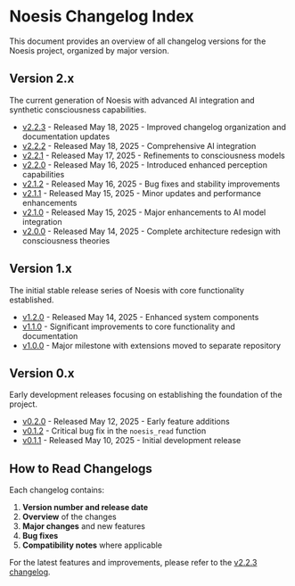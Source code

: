 # Noesis Changelog Index

This document provides an overview of all changelog versions for the Noesis project, organized by major version.

## Version 2.x

The current generation of Noesis with advanced AI integration and synthetic consciousness capabilities.

- [v2.2.3](v2/CHANGELOG_v2.2.3.md) - Released May 18, 2025 - Improved changelog organization and documentation updates
- [v2.2.2](v2/CHANGELOG_v2.2.2.md) - Released May 18, 2025 - Comprehensive AI integration
- [v2.2.1](v2/CHANGELOG_v2.2.1.md) - Released May 17, 2025 - Refinements to consciousness models
- [v2.2.0](v2/CHANGELOG_v2.2.0.md) - Released May 16, 2025 - Introduced enhanced perception capabilities
- [v2.1.2](v2/CHANGELOG_v2.1.2.md) - Released May 16, 2025 - Bug fixes and stability improvements
- [v2.1.1](v2/CHANGELOG_v2.1.1.md) - Released May 15, 2025 - Minor updates and performance enhancements
- [v2.1.0](v2/CHANGELOG_v2.1.0.md) - Released May 15, 2025 - Major enhancements to AI model integration
- [v2.0.0](v2/CHANGELOG_v2.0.0.md) - Released May 14, 2025 - Complete architecture redesign with consciousness theories

## Version 1.x

The initial stable release series of Noesis with core functionality established.

- [v1.2.0](v1/CHANGELOG_v1.2.0.md) - Released May 14, 2025 - Enhanced system components
- [v1.1.0](v1/CHANGELOG_v1.1.0.md) - Significant improvements to core functionality and documentation
- [v1.0.0](v1/CHANGELOG_v1.0.0.md) - Major milestone with extensions moved to separate repository

## Version 0.x

Early development releases focusing on establishing the foundation of the project.

- [v0.2.0](v0/CHANGELOG_v0.2.0.md) - Released May 12, 2025 - Early feature additions
- [v0.1.2](v0/CHANGELOG_v0.1.2.md) - Critical bug fix in the `noesis_read` function
- [v0.1.1](v0/CHANGELOG_v0.1.1.md) - Released May 10, 2025 - Initial development release

## How to Read Changelogs

Each changelog contains:
1. **Version number and release date**
2. **Overview** of the changes
3. **Major changes** and new features
4. **Bug fixes**
5. **Compatibility notes** where applicable

For the latest features and improvements, please refer to the [v2.2.3 changelog](v2/CHANGELOG_v2.2.3.md).
